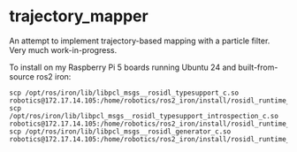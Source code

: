 # trajectory_mapper

An attempt to implement trajectory-based mapping with a particle filter.
Very much work-in-progress.

To install on my Raspberry Pi 5 boards running Ubuntu 24 and built-from-source ros2 iron:
```
scp /opt/ros/iron/lib/libpcl_msgs__rosidl_typesupport_c.so robotics@172.17.14.105:/home/robotics/ros2_iron/install/rosidl_runtime_c/lib
scp /opt/ros/iron/lib/libpcl_msgs__rosidl_typesupport_introspection_c.so robotics@172.17.14.105:/home/robotics/ros2_iron/install/rosidl_runtime_c/lib
scp /opt/ros/iron/lib/libpcl_msgs__rosidl_generator_c.so robotics@172.17.14.105:/home/robotics/ros2_iron/install/rosidl_runtime_c/lib
```
